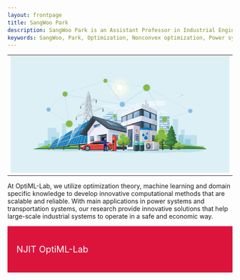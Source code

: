 ```yaml
---
layout: frontpage
title: SangWoo Park
description: SangWoo Park is an Assistant Professor in Industrial Engineering at New Jersey Institute of Technology
keywords: SangWoo, Park, Optimization, Nonconvex optimization, Power systems, Energy systems, Renewable Energy, Machine Learning 
---
```


<link rel="apple-touch-icon" sizes="180x180" href="/apple-touch-icon.png">
<link rel="icon" type="image/png" sizes="32x32" href="/favicon-32x32.png">
<link rel="icon" type="image/png" sizes="16x16" href="/favicon-16x16.png">
<link rel="manifest" href="/site.webmanifest">
<link rel="mask-icon" href="/safari-pinned-tab.svg" color="#5bbad5">
<meta name="msapplication-TileColor" content="#da532c">
<meta name="theme-color" content="#ffffff">
<link rel="icon" href="/favicon-16x16.png" type="image/png">

<!-- <div class="navbar">
  <div class="navbar-inner">
      <ul class="nav">
          <li><a href="{{ BASE_PATH }}/broman_cv.pdf">cv</a></li>
          <li><a href="https://github.com/kbroman">github</a></li>
          <li><a href="https://kbroman.org/blog">blog</a></li>
          <li><a rel="me" href="https:///fosstodon.org/@kbroman">mastodon</a></li>
      </ul>
  </div>
</div> -->

<table class="wide">
<tr>
  <td class="figure">	
    <img src="publpics/smart_city_01.jpg" alt="" title=""/>
  </td>
</tr>
</table>


At OptiML-Lab, we utilize optimization theory, machine learning and domain specific knowledge to develop innovative 
computational methods that are scalable and reliable. With main applications in power systems and 
transportation systems, our research provide innovative solutions that help large-scale industrial systems 
to operate in a safe and economic way.

<!-- <div class="navbar">
  <div class="navbar-inner">
      <ul class="nav">
          <li><a href="morefigs.html">more figures</a></li>
      </ul>
  </div>
</div> -->

<div class="red-banner">
  <p>NJIT OptiML-Lab</p>
</div>

<style>
  .red-banner {
   background-color: crimson;
   color: white;
   padding: 20px; /* Increase the padding for more space */
   text-align: center;
   display: flex; /* Use flexbox for vertical centering */
   align-items: center; /* Vertically center the content */
   font-size: 20px; /* Adjust the font size as needed */
   }

  .figure {
    margin-bottom: 20px; /* Adjust the margin as needed */
   }
</style>